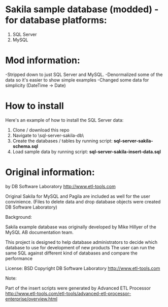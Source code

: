#  Sakila sample database (modded) - for database platforms:
1. SQL Server
2. MySQL

# Mod information: 
-Stripped down to just SQL Server and MySQL.
-Denormalized some of the data so it's easier to show simple examples
-Changed some data for simplicity (DateTime -> Date)

# How to install
Here's an example of how to install the SQL Server data:
1. Clone / download this repo
2. Navigate to \sql-server-sakila-db\
3. Create the databases / tables by running script: **sql-server-sakila-schema.sql**
4. Load sample data by running script: **sql-server-sakila-insert-data.sql**

# Original information:
by DB Software Laboratory 
http://www.etl-tools.com

Original Sakila for MySQL and Pagila are included as well for the user convinience.
 (Files to delete data and drop database objects were created DB Software Laboratory)

Background:

 Sakila example database was originally developed by Mike Hillyer of the MySQL AB documentation team. 

This project is designed to help database administrators to decide which database to use for development of new products
The user can run the same SQL against different kind of databases and compare the performance

License: BSD
Copyright DB Software Laboratory
http://www.etl-tools.com

Note:

 Part of the insert scripts were generated by Advanced ETL Processor
 http://www.etl-tools.com/etl-tools/advanced-etl-processor-enterprise/overview.html
